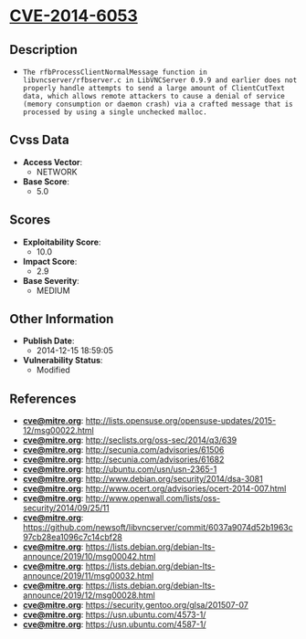 
# [CVE-2014-6053](https://cve.mitre.org/cgi-bin/cvename.cgi?name=CVE-2014-6053)

## Description

- `The rfbProcessClientNormalMessage function in libvncserver/rfbserver.c in LibVNCServer 0.9.9 and earlier does not properly handle attempts to send a large amount of ClientCutText data, which allows remote attackers to cause a denial of service (memory consumption or daemon crash) via a crafted message that is processed by using a single unchecked malloc.`

## Cvss Data

- **Access Vector**:
  - NETWORK
- **Base Score**:
  - 5.0

## Scores

- **Exploitability Score**:
  - 10.0
- **Impact Score**:
  - 2.9
- **Base Severity**:
  - MEDIUM

## Other Information

- **Publish Date**:
  - 2014-12-15 18:59:05
- **Vulnerability Status**:
  - Modified

## References

- **cve@mitre.org**: http://lists.opensuse.org/opensuse-updates/2015-12/msg00022.html
- **cve@mitre.org**: http://seclists.org/oss-sec/2014/q3/639
- **cve@mitre.org**: http://secunia.com/advisories/61506
- **cve@mitre.org**: http://secunia.com/advisories/61682
- **cve@mitre.org**: http://ubuntu.com/usn/usn-2365-1
- **cve@mitre.org**: http://www.debian.org/security/2014/dsa-3081
- **cve@mitre.org**: http://www.ocert.org/advisories/ocert-2014-007.html
- **cve@mitre.org**: http://www.openwall.com/lists/oss-security/2014/09/25/11
- **cve@mitre.org**: https://github.com/newsoft/libvncserver/commit/6037a9074d52b1963c97cb28ea1096c7c14cbf28
- **cve@mitre.org**: https://lists.debian.org/debian-lts-announce/2019/10/msg00042.html
- **cve@mitre.org**: https://lists.debian.org/debian-lts-announce/2019/11/msg00032.html
- **cve@mitre.org**: https://lists.debian.org/debian-lts-announce/2019/12/msg00028.html
- **cve@mitre.org**: https://security.gentoo.org/glsa/201507-07
- **cve@mitre.org**: https://usn.ubuntu.com/4573-1/
- **cve@mitre.org**: https://usn.ubuntu.com/4587-1/
